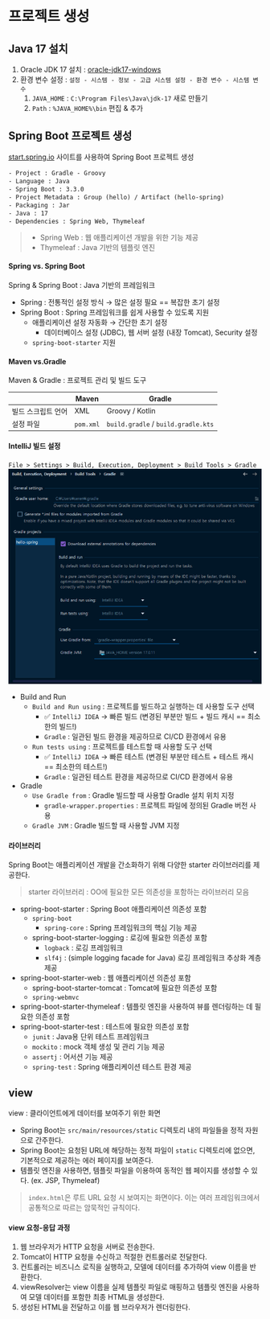 # 프로젝트 생성

## Java 17 설치

1. Oracle JDK 17 설치 : [oracle-jdk17-windows](https://www.oracle.com/java/technologies/downloads/#jdk17-windows)
2. 환경 변수 설정 : `설정 - 시스템 - 정보 - 고급 시스템 설정 - 환경 변수 - 시스템 변수`
   1. `JAVA_HOME` : `C:\Program Files\Java\jdk-17` 새로 만들기
   2. `Path` : `%JAVA_HOME%\bin` 편집 & 추가
   
## Spring Boot 프로젝트 생성 

[start.spring.io](https://start.spring.io/) 사이트를 사용하여 Spring Boot 프로젝트 생성
```text
- Project : Gradle - Groovy
- Language : Java
- Spring Boot : 3.3.0
- Project Metadata : Group (hello) / Artifact (hello-spring)
- Packaging : Jar
- Java : 17
- Dependencies : Spring Web, Thymeleaf
```
> * Spring Web : 웹 애플리케이션 개발을 위한 기능 제공
> * Thymeleaf : Java 기반의 템플릿 엔진

#### Spring vs. Spring Boot
Spring & Spring Boot : Java 기반의 프레임워크
- Spring : 전통적인 설정 방식 → 많은 설정 필요 == 복잡한 초기 설정
- Spring Boot : Spring 프레임워크를 쉽게 사용할 수 있도록 지원
  - 애플리케이션 설정 자동화 → 간단한 초기 설정
    - 데이터베이스 설정 (JDBC), 웹 서버 설정 (내장 Tomcat), Security 설정 
  - `spring-boot-starter` 지원

#### Maven vs.Gradle
Maven & Gradle : 프로젝트 관리 및 빌드 도구

| | Maven | Gradle |
| --- | --- | --- |
| 빌드 스크립트 언어 | XML | Groovy / Kotlin |
| 설정 파일 | `pom.xml` | `build.gradle` / `build.gradle.kts` |

#### IntelliJ 빌드 설정

`File > Settings > Build, Execution, Deployment > Build Tools > Gradle`
![IntelliJ 설정](./images/01-1.png)
- Build and Run
  - `Build and Run using` : 프로젝트를 빌드하고 실행하는 데 사용할 도구 선택
    - ✅ `IntelliJ IDEA`  → 빠른 빌드 (변경된 부분만 빌드 + 빌드 캐시 == 최소한의 빌드!)
    - `Gradle` : 일관된 빌드 환경을 제공하므로 CI/CD 환경에서 유용
  - `Run tests using` : 프로젝트를 테스트할 때 사용할 도구 선택
    - ✅ `IntelliJ IDEA` → 빠른 테스트 (변경된 부분만 테스트 + 테스트 캐시 == 최소한의 테스트!)
    - `Gradle` : 일관된 테스트 환경을 제공하므로 CI/CD 환경에서 유용
- Gradle
  - `Use Gradle from` : Gradle 빌드할 때 사용할 Gradle 설치 위치 지정
    - `gradle-wrapper.properties` : 프로젝트 파일에 정의된 Gradle 버전 사용
  - `Gradle JVM` : Gradle 빌드할 때 사용할 JVM 지정

#### 라이브러리
Spring Boot는 애플리케이션 개발을 간소화하기 위해 다양한 starter 라이브러리를 제공한다.
> starter 라이브러리 : OO에 필요한 모든 의존성을 포함하는 라이브러리 모음

- spring-boot-starter : Spring Boot 애플리케이션 의존성 포함
  - `spring-boot`
    - `spring-core` : Spring 프레임워크의 핵심 기능 제공
  - spring-boot-starter-logging : 로깅에 필요한 의존성 포함
    - `logback` : 로깅 프레임워크
    - `slf4j` : (simple logging facade for Java) 로깅 프레임워크 추상화 계층 제공
- spring-boot-starter-web : 웹 애플리케이션 의존성 포함
  - spring-boot-starter-tomcat : Tomcat에 필요한 의존성 포함
  - `spring-webmvc`
- spring-boot-starter-thymeleaf : 템플릿 엔진을 사용하여 뷰를 렌더링하는 데 필요한 의존성 포함
- spring-boot-starter-test : 테스트에 필요한 의존성 포함
  - `junit` : Java용 단위 테스트 프레임워크
  - `mockito` : mock 객체 생성 및 관리 기능 제공
  - `assertj` : 어서션 기능 제공
  - `spring-test` : Spring 애플리케이션 테스트 환경 제공

## view
view : 클라이언트에게 데이터를 보여주기 위한 화면
- Spring Boot는 `src/main/resources/static` 디렉토리 내의 파일들을 정적 자원으로 간주한다.
- Spring Boot는 요청된 URL에 해당하는 정적 파일이 `static` 디렉토리에 없으면, 기본적으로 제공하는 에러 페이지를 보여준다.
- 템플릿 엔진을 사용하면, 템플릿 파일을 이용하여 동적인 웹 페이지를 생성할 수 있다. (ex. JSP, Thymeleaf)
>`index.html`은 루트 URL 요청 시 보여지는 화면이다. 이는 여러 프레임워크에서 공통적으로 따르는 암묵적인 규칙이다. 

#### view 요청-응답 과정
1. 웹 브라우저가 HTTP 요청을 서버로 전송한다.
2. Tomcat이 HTTP 요청을 수신하고 적절한 컨트롤러로 전달한다.
3. 컨트롤러는 비즈니스 로직을 실행하고, 모델에 데이터를 추가하여 view 이름을 반환한다.
4. viewResolver는 view 이름을 실제 템플릿 파일로 매핑하고 템플릿 엔진을 사용하여 모델 데이터를 포함한 최종 HTML을 생성한다.
5. 생성된 HTML을 전달하고 이를 웹 브라우저가 렌더링한다.